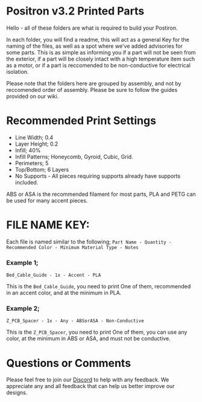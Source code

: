 # Positron v3.2 Printed Parts
Hello - all of these folders are what is required to build your Postiron.

In each folder, you will find a readme, this will act as a general Key for the naming of the files, as well as a spot where we've added advisories for some parts. This is as simple as informing you if a part will not be seen from the exterior, if a part will be closely intact with a high temperature item such as a motor, or if a part is reccomended to be non-conductive for electrical isolation.

Please note that the folders here are grouped by assembly, and not by reccomended order of assembly. Please be sure to follow the guides provided on our wiki.

# Recommended Print Settings

 - Line Width; 0.4
 - Layer Height; 0.2
 - Infill; 40%
 - Infill Patterns; Honeycomb, Gyroid, Cubic, Grid.
 - Perimeters; 5
 - Top/Bottom; 6 Layers
 - No Supports - All pieces requiring supports already have supports included.

  

ABS or ASA is the recommended filament for most parts, PLA and PETG can be used for many accent pieces.

# FILE NAME KEY:
Each file is named similar to the following;
`Part Name - Quantity - Recommended Color - Minimum Material Type - Notes`

### Example 1;
`Bed_Cable_Guide - 1x - Accent - PLA`  

This is the `Bed_Cable_Guide`, you need to print One of them, recommended in an accent color, and at the minimum in PLA.

### Example 2;
`Z_PCB_Spacer - 1x - Any - ABSorASA - Non-Conductive`

This is the `Z_PCB_Spacer`, you need to print One of them, you can use any color, at the minimum in ABS or ASA, and must not be conductive.

# Questions or Comments
Please feel free to join our [Discord](https://discord.gg/mGDkYZtyNY) to help with any feedback. We appreciate any and all feedback that can help us better improve our designs.

